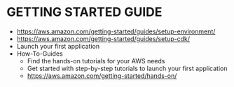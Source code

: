 # GETTING STARTED GUIDE

- https://aws.amazon.com/getting-started/guides/setup-environment/
- https://aws.amazon.com/getting-started/guides/setup-cdk/
- Launch your first application
- How-To-Guides
  - Find the hands-on tutorials for your AWS needs
  - Get started with step-by-step tutorials to launch your first application
  - https://aws.amazon.com/getting-started/hands-on/